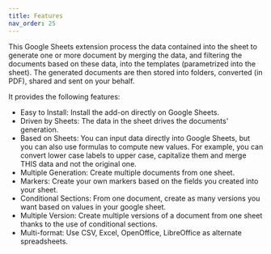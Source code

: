 ```yaml
---
title: Features
nav_order: 25
---
```


This Google Sheets extension process the data contained into the sheet to generate one or more document by merging the data, and filtering the documents based on these data, into the templates (parametrized into the sheet). The generated documents are then stored into folders, converted (in PDF), shared and sent on your behalf.

It provides the following features:

* Easy to Install: Install the add-on directly on Google Sheets.
* Driven by Sheets: The data in the sheet drives the documents' generation.
* Based on Sheets: You can input data directly into Google Sheets, but you can also use formulas to compute new values. For example, you can convert lower case labels to upper case, capitalize them and merge THIS data and not the original one.
* Multiple Generation: Create multiple documents from one sheet.
* Markers: Create your own markers based on the fields you created into your sheet.
* Conditional Sections: From one document, create as many versions you want based on values in your google sheet.
* Multiple Version: Create multiple versions of a document from one sheet thanks to the use of conditional sections.
* Multi-format: Use CSV, Excel, OpenOffice, LibreOffice as alternate spreadsheets.
